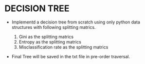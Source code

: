 # DECISION TREE

- Implementd a decision tree from scratch using only python data structures with following splitting matrics.
    1. Gini as the splitting matrics
    2. Entropy as the splitting matrics
    3. Misclassification rate as the splitting matrics

- Final Tree will be saved in the txt file in pre-order traversal.

